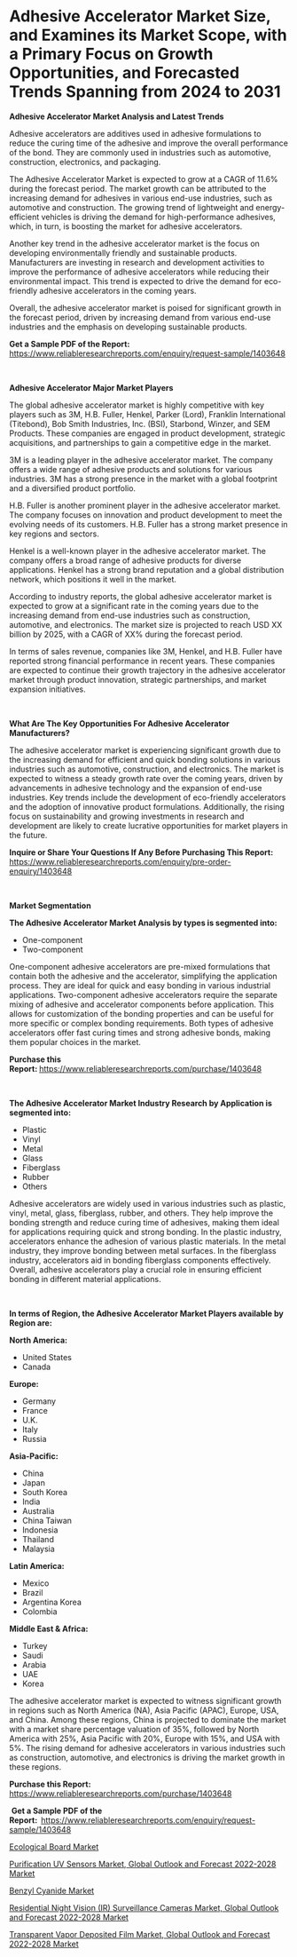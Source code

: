 <p><h1>Adhesive Accelerator Market Size, and Examines its Market Scope, with a Primary Focus on Growth Opportunities, and Forecasted Trends Spanning from 2024 to 2031</h1></p><p><strong>Adhesive Accelerator Market Analysis and Latest Trends</strong></p>
<p><p>Adhesive accelerators are additives used in adhesive formulations to reduce the curing time of the adhesive and improve the overall performance of the bond. They are commonly used in industries such as automotive, construction, electronics, and packaging.</p><p>The Adhesive Accelerator Market is expected to grow at a CAGR of 11.6% during the forecast period. The market growth can be attributed to the increasing demand for adhesives in various end-use industries, such as automotive and construction. The growing trend of lightweight and energy-efficient vehicles is driving the demand for high-performance adhesives, which, in turn, is boosting the market for adhesive accelerators.</p><p>Another key trend in the adhesive accelerator market is the focus on developing environmentally friendly and sustainable products. Manufacturers are investing in research and development activities to improve the performance of adhesive accelerators while reducing their environmental impact. This trend is expected to drive the demand for eco-friendly adhesive accelerators in the coming years.</p><p>Overall, the adhesive accelerator market is poised for significant growth in the forecast period, driven by increasing demand from various end-use industries and the emphasis on developing sustainable products.</p></p>
<p><strong>Get a Sample PDF of the Report:&nbsp;</strong> <a href="https://www.reliableresearchreports.com/enquiry/request-sample/1403648">https://www.reliableresearchreports.com/enquiry/request-sample/1403648</a></p>
<p>&nbsp;</p>
<p><strong>Adhesive Accelerator Major Market Players</strong></p>
<p><p>The global adhesive accelerator market is highly competitive with key players such as 3M, H.B. Fuller, Henkel, Parker (Lord), Franklin International (Titebond), Bob Smith Industries, Inc. (BSI), Starbond, Winzer, and SEM Products. These companies are engaged in product development, strategic acquisitions, and partnerships to gain a competitive edge in the market.</p><p>3M is a leading player in the adhesive accelerator market. The company offers a wide range of adhesive products and solutions for various industries. 3M has a strong presence in the market with a global footprint and a diversified product portfolio.</p><p>H.B. Fuller is another prominent player in the adhesive accelerator market. The company focuses on innovation and product development to meet the evolving needs of its customers. H.B. Fuller has a strong market presence in key regions and sectors.</p><p>Henkel is a well-known player in the adhesive accelerator market. The company offers a broad range of adhesive products for diverse applications. Henkel has a strong brand reputation and a global distribution network, which positions it well in the market.</p><p>According to industry reports, the global adhesive accelerator market is expected to grow at a significant rate in the coming years due to the increasing demand from end-use industries such as construction, automotive, and electronics. The market size is projected to reach USD XX billion by 2025, with a CAGR of XX% during the forecast period.</p><p>In terms of sales revenue, companies like 3M, Henkel, and H.B. Fuller have reported strong financial performance in recent years. These companies are expected to continue their growth trajectory in the adhesive accelerator market through product innovation, strategic partnerships, and market expansion initiatives.</p></p>
<p>&nbsp;</p>
<p><strong>What Are The Key Opportunities For Adhesive Accelerator Manufacturers?</strong></p>
<p><p>The adhesive accelerator market is experiencing significant growth due to the increasing demand for efficient and quick bonding solutions in various industries such as automotive, construction, and electronics. The market is expected to witness a steady growth rate over the coming years, driven by advancements in adhesive technology and the expansion of end-use industries. Key trends include the development of eco-friendly accelerators and the adoption of innovative product formulations. Additionally, the rising focus on sustainability and growing investments in research and development are likely to create lucrative opportunities for market players in the future.</p></p>
<p><strong>Inquire or Share Your Questions If Any Before Purchasing This Report:</strong> <a href="https://www.reliableresearchreports.com/enquiry/pre-order-enquiry/1403648">https://www.reliableresearchreports.com/enquiry/pre-order-enquiry/1403648</a></p>
<p>&nbsp;</p>
<p><strong>Market Segmentation</strong></p>
<p><strong>The Adhesive Accelerator Market Analysis by types is segmented into:</strong></p>
<p><ul><li>One-component</li><li>Two-component</li></ul></p>
<p><p>One-component adhesive accelerators are pre-mixed formulations that contain both the adhesive and the accelerator, simplifying the application process. They are ideal for quick and easy bonding in various industrial applications. Two-component adhesive accelerators require the separate mixing of adhesive and accelerator components before application. This allows for customization of the bonding properties and can be useful for more specific or complex bonding requirements. Both types of adhesive accelerators offer fast curing times and strong adhesive bonds, making them popular choices in the market.</p></p>
<p><strong>Purchase this Report:&nbsp;</strong><a href="https://www.reliableresearchreports.com/purchase/1403648">https://www.reliableresearchreports.com/purchase/1403648</a></p>
<p>&nbsp;</p>
<p><strong>The Adhesive Accelerator Market Industry Research by Application is segmented into:</strong></p>
<p><ul><li>Plastic</li><li>Vinyl</li><li>Metal</li><li>Glass</li><li>Fiberglass</li><li>Rubber</li><li>Others</li></ul></p>
<p><p>Adhesive accelerators are widely used in various industries such as plastic, vinyl, metal, glass, fiberglass, rubber, and others. They help improve the bonding strength and reduce curing time of adhesives, making them ideal for applications requiring quick and strong bonding. In the plastic industry, accelerators enhance the adhesion of various plastic materials. In the metal industry, they improve bonding between metal surfaces. In the fiberglass industry, accelerators aid in bonding fiberglass components effectively. Overall, adhesive accelerators play a crucial role in ensuring efficient bonding in different material applications.</p></p>
<p>&nbsp;</p>
<p><strong>In terms of Region, the Adhesive Accelerator Market Players available by Region are:</strong></p>
<p>
    <p> <strong> North America: </strong>
        <ul>
            <li>United States</li>
            <li>Canada</li>
        </ul>
        </p> 
    <p> <strong> Europe: </strong>
        <ul>
            <li>Germany</li>
            <li>France</li>
            <li>U.K.</li>
            <li>Italy</li>
            <li>Russia</li>
        </ul>
        </p> 
    <p> <strong> Asia-Pacific: </strong>
        <ul>
            <li>China</li>
            <li>Japan</li>
            <li>South Korea</li>
            <li>India</li>
            <li>Australia</li>
            <li>China Taiwan</li>
            <li>Indonesia</li>
            <li>Thailand</li>
            <li>Malaysia</li>
        </ul>
        </p> 
    <p> <strong> Latin America: </strong>
        <ul>
            <li>Mexico</li>
            <li>Brazil</li>
            <li>Argentina Korea</li>
            <li>Colombia</li>
        </ul>
        </p> 
    <p> <strong> Middle East & Africa: </strong>
        <ul>
            <li>Turkey</li>
            <li>Saudi</li>
            <li>Arabia</li>
            <li>UAE</li>
            <li>Korea</li>
        </ul>
    </p>
    </p>
<p><p>The adhesive accelerator market is expected to witness significant growth in regions such as North America (NA), Asia Pacific (APAC), Europe, USA, and China. Among these regions, China is projected to dominate the market with a market share percentage valuation of 35%, followed by North America with 25%, Asia Pacific with 20%, Europe with 15%, and USA with 5%. The rising demand for adhesive accelerators in various industries such as construction, automotive, and electronics is driving the market growth in these regions.</p></p>
<p><strong>Purchase this Report: </strong><a href="https://www.reliableresearchreports.com/purchase/1403648">https://www.reliableresearchreports.com/purchase/1403648</a></p>
<p>&nbsp;<strong>Get a Sample PDF of the Report:&nbsp;&nbsp;</strong><a href="https://www.reliableresearchreports.com/enquiry/request-sample/1403648">https://www.reliableresearchreports.com/enquiry/request-sample/1403648</a></p>
<p><strong></strong></p>
<p><p><a href="https://view.publitas.com/reportprime-1/ecological-board-market-growth-market-trends-covid-19-impact-and-forecasts-for-period-from-2024-2031/">Ecological Board Market</a></p><p><a href="https://butternut-bug-553.notion.site/Purification-UV-Sensors-Market-Global-Outlook-and-Forecast-2022-2028-Market-Furnish-Information-abo-b5ec7c4b504549b2a2cf0de05aa59f52">Purification UV Sensors Market, Global Outlook and Forecast 2022-2028 Market</a></p><p><a href="https://view.publitas.com/reportprime-1/benzyl-cyanide-market-offers-provide-insightful-data-for-the-time-period-from-2024-to-2031-and-also-provide-analysis-based-on-application-type-and-region/">Benzyl Cyanide Market</a></p><p><a href="https://picayune-night-cbd.notion.site/Residential-Night-Vision-IR-Surveillance-Cameras-Market-Global-Outlook-and-Forecast-2022-2028-Mar-5ff90b2c2b7f48dd96f8d667428ee639">Residential Night Vision (IR) Surveillance Cameras Market, Global Outlook and Forecast 2022-2028 Market</a></p><p><a href="https://funky-papaya-cf4.notion.site/Transparent-Vapor-Deposited-Film-Market-Global-Outlook-and-Forecast-2022-2028-Market-Size-Global-I-671ed822395740d6b323313ebee0d53c">Transparent Vapor Deposited Film Market, Global Outlook and Forecast 2022-2028 Market</a></p></p>